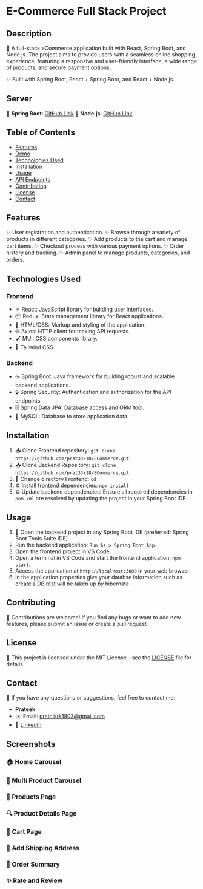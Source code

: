 # E-Commerce Full Stack Project



## Description

🚀 A full-stack eCommerce application built with React, Spring Boot, and Node.js. The project aims to provide users with a seamless online shopping experience, featuring a responsive and user-friendly interface, a wide range of products, and secure payment options.

✨ Built with  Spring Boot, React + Spring Boot, and React + Node.js.


## Server
🔗 **Spring Boot**: [GitHub Link](https://github.com/ashok0001/e-commerce-server)
🔗 **Node.js**: [GitHub Link](https://github.com/ashok0001/ecommerce-node)

## Table of Contents

- [Features](#features)
- [Demo](#demo)
- [Technologies Used](#technologies-used)
- [Installation](#installation)
- [Usage](#usage)
- [API Endpoints](#api-endpoints)
- [Contributing](#contributing)
- [License](#license)
- [Contact](#contact)


## Features

✨ User registration and authentication.
✨ Browse through a variety of products in different categories.
✨ Add products to the cart and manage cart items.
✨ Checkout process with various payment options.
✨ Order history and tracking.
✨ Admin panel to manage products, categories, and orders.



## Technologies Used

### Frontend
- ⚛️ React: JavaScript library for building user interfaces.
- 📦 Redux: State management library for React applications.
- 🎨 HTML/CSS: Markup and styling of the application.
- 🌐 Axios: HTTP client for making API requests.
- 🖌️ MUI: CSS components library.
- 🌈 Tailwind CSS.

### Backend
- ☕ Spring Boot: Java framework for building robust and scalable backend applications.
- 🔒 Spring Security: Authentication and authorization for the API endpoints.
- 🗄️ Spring Data JPA: Database access and ORM tool.
- 💾 MySQL: Database to store application data.

## Installation

1. 📥 Clone Frontend repository: `git clone https://github.com/prat33k18/ECommerce.git`
2. 📥 Clone Backend Repository: `git clone https://github.com/prat33k18/ECommerce.git`
3. 📂 Change directory Frontend: `cd `
5. ⚙️ Install frontend dependencies: `npm install`
6. ⚙️ Update backend dependencies: Ensure all required dependencies in `pom.xml` are resolved by updating the project in your Spring Boot IDE.

## Usage

1. 🚀 Open the backend project in any Spring Boot IDE (preferred: Spring Boot Tools Suite IDE).
2. Run the backend application: `Run As > Spring Boot App`.
3. Open the frontend project in VS Code.
4. Open a terminal in VS Code and start the frontend application: `npm start`.
5. Access the application at `http://localhost:3000` in your web browser.
6. in the application.properties give your databse information such as create a DB rest will be taken up by hibernate.

    

## Contributing

🤝 Contributions are welcome! If you find any bugs or want to add new features, please submit an issue or create a pull request.

## License

📄 This project is licensed under the MIT License - see the [LICENSE](LICENSE) file for details.

## Contact

📧 If you have any questions or suggestions, feel free to contact me:

- **Prateek**
- ✉️ Email: prathikrk1803@gmail.com
- 🔗 [LinkedIn](https://www.linkedin.com/in/prathikr1803)

## Screenshots

### 🏠 Home Carousel


### 🎠 Multi Product Carousel


### 🛒 Products Page


### 🔍 Product Details Page


### 🛒 Cart Page


### 🚚 Add Shipping Address


### 🧾 Order Summary


### ✨ Rate and Review 

